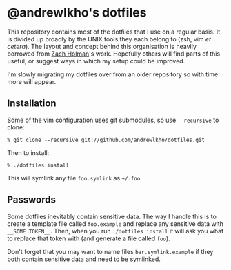 # @andrewlkho's dotfiles

This repository contains most of the dotfiles that I use on a regular basis.  It 
is divided up broadly by the UNIX tools they each belong to (zsh, vim _et 
cetera_).  The layout and concept behind this organisation is heavily borrowed 
from [Zach Holman](https://github.com/holman/dotfiles)'s work.  Hopefully others 
will find parts of this useful, or suggest ways in which my setup could be 
improved.

I'm slowly migrating my dotfiles over from an older repository so with time more 
will appear.


## Installation

Some of the vim configuration uses git submodules, so use `--recursive` to 
clone:

    % git clone --recursive git://github.com/andrewlkho/dotfiles.git

Then to install:

    % ./dotfiles install

This will symlink any file `foo.symlink` as `~/.foo`


## Passwords

Some dotfiles inevitably contain sensitive data.  The way I handle this is to 
create a template file called `foo.example` and replace any sensitive data with 
`__SOME TOKEN__`.  Then, when you run `./dotfiles install` it will ask you what 
to replace that token with (and generate a file called `foo`).

Don't forget that you may want to name files `bar.symlink.example` if they both 
contain sensitive data and need to be symlinked.
